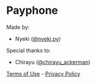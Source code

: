 # Payphone

Made by:
- Nyeki ([@nyeki.py](https://discord.com/users/777338793803513886))

Special thanks to:
- Chirayu ([@chirayu_ackerman](https://discord.com/users/829609704602206228))

[Terms of Use](/terms) - [Privacy Policy](/privacy)
